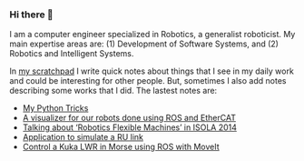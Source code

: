 ### Hi there 👋

I am a computer engineer specialized in Robotics, a generalist roboticist. My main expertise areas are: (1) Development of Software Systems, and (2) Robotics and Intelligent Systems.

In [my scratchpad](https://dgerod.github.io) I write quick notes about things that I see in my daily work and could be interesting for other people. But, sometimes I also add notes describing some works that I did. The lastest notes are:

<!--START_SECTION:posts-->
* [My Python Tricks](https://dgerod.github.io/2018/06/11/tricks-for-python-2.7.html)
* [A visualizer for our robots done using ROS and EtherCAT](https://dgerod.github.io/2015/04/19/robot-visualizer-using-ros-and-ecat.html)
* [Talking about ‘Robotics Flexible Machines’ in ISOLA 2014](https://dgerod.github.io/2014/10/12/talk-isola-2014.html)
* [Application to simulate a RU link](https://dgerod.github.io/2014/07/01/app-simulate-RU-link.html)
* [Control a Kuka LWR in Morse using ROS with MoveIt](https://dgerod.github.io/2014/06/10/control-klwr-using-morse-and-ros.html)
<!--END_SECTION:posts-->

